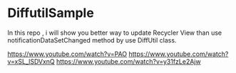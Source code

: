 # DiffutilSample

In this repo , i will show you better way to update Recycler View than use notificationDataSetChanged method by use DiffUtil class.

https://www.youtube.com/watch?v=PAO
https://www.youtube.com/watch?v=xSL_lSDVxnQ
https://www.youtube.com/watch?v=y31fzLe2Ajw
